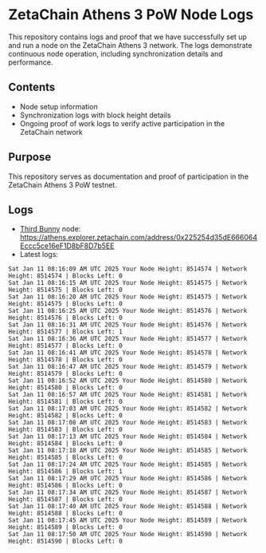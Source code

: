# ZetaChain Athens 3 PoW Node Logs
This repository contains logs and proof that we have successfully set up and run a node on the ZetaChain Athens 3 network. The logs demonstrate continuous node operation, including synchronization details and performance.

## Contents
- Node setup information
- Synchronization logs with block height details
- Ongoing proof of work logs to verify active participation in the ZetaChain network

## Purpose
This repository serves as documentation and proof of participation in the ZetaChain Athens 3 PoW testnet.

## Logs

- [Third Bunny](https://thirdbunny.xyz/) node: https://athens.explorer.zetachain.com/address/0x225254d35dE666064Eccc5ce16eF1D8bF8D7b5EE
- Latest logs:
```
Sat Jan 11 08:16:09 AM UTC 2025 Your Node Height: 8514574 | Network Height: 8514574 | Blocks Left: 0
Sat Jan 11 08:16:15 AM UTC 2025 Your Node Height: 8514575 | Network Height: 8514575 | Blocks Left: 0
Sat Jan 11 08:16:20 AM UTC 2025 Your Node Height: 8514575 | Network Height: 8514575 | Blocks Left: 0
Sat Jan 11 08:16:25 AM UTC 2025 Your Node Height: 8514576 | Network Height: 8514576 | Blocks Left: 0
Sat Jan 11 08:16:31 AM UTC 2025 Your Node Height: 8514576 | Network Height: 8514577 | Blocks Left: 1
Sat Jan 11 08:16:36 AM UTC 2025 Your Node Height: 8514577 | Network Height: 8514577 | Blocks Left: 0
Sat Jan 11 08:16:41 AM UTC 2025 Your Node Height: 8514578 | Network Height: 8514578 | Blocks Left: 0
Sat Jan 11 08:16:47 AM UTC 2025 Your Node Height: 8514579 | Network Height: 8514579 | Blocks Left: 0
Sat Jan 11 08:16:52 AM UTC 2025 Your Node Height: 8514580 | Network Height: 8514580 | Blocks Left: 0
Sat Jan 11 08:16:57 AM UTC 2025 Your Node Height: 8514581 | Network Height: 8514581 | Blocks Left: 0
Sat Jan 11 08:17:03 AM UTC 2025 Your Node Height: 8514582 | Network Height: 8514582 | Blocks Left: 0
Sat Jan 11 08:17:08 AM UTC 2025 Your Node Height: 8514583 | Network Height: 8514583 | Blocks Left: 0
Sat Jan 11 08:17:13 AM UTC 2025 Your Node Height: 8514584 | Network Height: 8514584 | Blocks Left: 0
Sat Jan 11 08:17:18 AM UTC 2025 Your Node Height: 8514585 | Network Height: 8514585 | Blocks Left: 0
Sat Jan 11 08:17:24 AM UTC 2025 Your Node Height: 8514585 | Network Height: 8514586 | Blocks Left: 1
Sat Jan 11 08:17:29 AM UTC 2025 Your Node Height: 8514586 | Network Height: 8514586 | Blocks Left: 0
Sat Jan 11 08:17:34 AM UTC 2025 Your Node Height: 8514587 | Network Height: 8514587 | Blocks Left: 0
Sat Jan 11 08:17:40 AM UTC 2025 Your Node Height: 8514588 | Network Height: 8514588 | Blocks Left: 0
Sat Jan 11 08:17:45 AM UTC 2025 Your Node Height: 8514589 | Network Height: 8514589 | Blocks Left: 0
Sat Jan 11 08:17:50 AM UTC 2025 Your Node Height: 8514590 | Network Height: 8514590 | Blocks Left: 0
```
